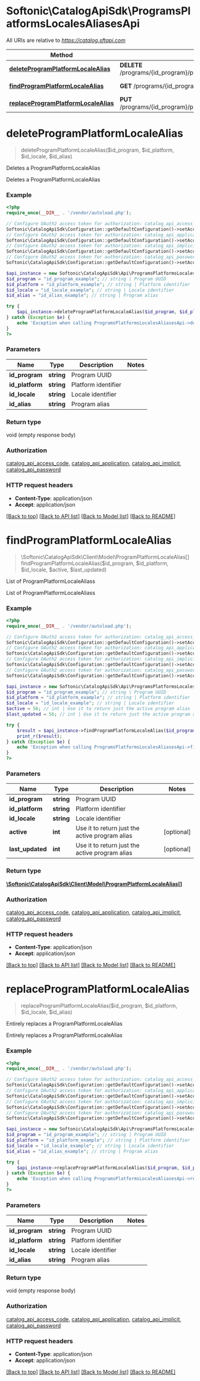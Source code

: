 # Softonic\CatalogApiSdk\ProgramsPlatformsLocalesAliasesApi

All URIs are relative to *https://catalog.sftapi.com*

Method | HTTP request | Description
------------- | ------------- | -------------
[**deleteProgramPlatformLocaleAlias**](ProgramsPlatformsLocalesAliasesApi.md#deleteProgramPlatformLocaleAlias) | **DELETE** /programs/{id_program}/platforms/{id_platform}/locales/{id_locale}/aliases/{id_alias} | Deletes a ProgramPlatformLocaleAlias
[**findProgramPlatformLocaleAlias**](ProgramsPlatformsLocalesAliasesApi.md#findProgramPlatformLocaleAlias) | **GET** /programs/{id_program}/platforms/{id_platform}/locales/{id_locale}/aliases | List of ProgramPlatformLocaleAliass
[**replaceProgramPlatformLocaleAlias**](ProgramsPlatformsLocalesAliasesApi.md#replaceProgramPlatformLocaleAlias) | **PUT** /programs/{id_program}/platforms/{id_platform}/locales/{id_locale}/aliases/{id_alias} | Entirely replaces a ProgramPlatformLocaleAlias


# **deleteProgramPlatformLocaleAlias**
> deleteProgramPlatformLocaleAlias($id_program, $id_platform, $id_locale, $id_alias)

Deletes a ProgramPlatformLocaleAlias

Deletes a ProgramPlatformLocaleAlias

### Example
```php
<?php
require_once(__DIR__ . '/vendor/autoload.php');

// Configure OAuth2 access token for authorization: catalog_api_access_code
Softonic\CatalogApiSdk\Configuration::getDefaultConfiguration()->setAccessToken('YOUR_ACCESS_TOKEN');
// Configure OAuth2 access token for authorization: catalog_api_application
Softonic\CatalogApiSdk\Configuration::getDefaultConfiguration()->setAccessToken('YOUR_ACCESS_TOKEN');
// Configure OAuth2 access token for authorization: catalog_api_implicit
Softonic\CatalogApiSdk\Configuration::getDefaultConfiguration()->setAccessToken('YOUR_ACCESS_TOKEN');
// Configure OAuth2 access token for authorization: catalog_api_password
Softonic\CatalogApiSdk\Configuration::getDefaultConfiguration()->setAccessToken('YOUR_ACCESS_TOKEN');

$api_instance = new Softonic\CatalogApiSdk\Api\ProgramsPlatformsLocalesAliasesApi(new \Http\Adapter\Guzzle6\Client());
$id_program = "id_program_example"; // string | Program UUID
$id_platform = "id_platform_example"; // string | Platform identifier
$id_locale = "id_locale_example"; // string | Locale identifier
$id_alias = "id_alias_example"; // string | Program alias

try {
    $api_instance->deleteProgramPlatformLocaleAlias($id_program, $id_platform, $id_locale, $id_alias);
} catch (Exception $e) {
    echo 'Exception when calling ProgramsPlatformsLocalesAliasesApi->deleteProgramPlatformLocaleAlias: ', $e->getMessage(), PHP_EOL;
}
?>
```

### Parameters

Name | Type | Description  | Notes
------------- | ------------- | ------------- | -------------
 **id_program** | **string**| Program UUID |
 **id_platform** | **string**| Platform identifier |
 **id_locale** | **string**| Locale identifier |
 **id_alias** | **string**| Program alias |

### Return type

void (empty response body)

### Authorization

[catalog_api_access_code](../../README.md#catalog_api_access_code), [catalog_api_application](../../README.md#catalog_api_application), [catalog_api_implicit](../../README.md#catalog_api_implicit), [catalog_api_password](../../README.md#catalog_api_password)

### HTTP request headers

 - **Content-Type**: application/json
 - **Accept**: application/json

[[Back to top]](#) [[Back to API list]](../../README.md#documentation-for-api-endpoints) [[Back to Model list]](../../README.md#documentation-for-models) [[Back to README]](../../README.md)

# **findProgramPlatformLocaleAlias**
> \Softonic\CatalogApiSdk\Client\Model\ProgramPlatformLocaleAlias[] findProgramPlatformLocaleAlias($id_program, $id_platform, $id_locale, $active, $last_updated)

List of ProgramPlatformLocaleAliass

List of ProgramPlatformLocaleAliass

### Example
```php
<?php
require_once(__DIR__ . '/vendor/autoload.php');

// Configure OAuth2 access token for authorization: catalog_api_access_code
Softonic\CatalogApiSdk\Configuration::getDefaultConfiguration()->setAccessToken('YOUR_ACCESS_TOKEN');
// Configure OAuth2 access token for authorization: catalog_api_application
Softonic\CatalogApiSdk\Configuration::getDefaultConfiguration()->setAccessToken('YOUR_ACCESS_TOKEN');
// Configure OAuth2 access token for authorization: catalog_api_implicit
Softonic\CatalogApiSdk\Configuration::getDefaultConfiguration()->setAccessToken('YOUR_ACCESS_TOKEN');
// Configure OAuth2 access token for authorization: catalog_api_password
Softonic\CatalogApiSdk\Configuration::getDefaultConfiguration()->setAccessToken('YOUR_ACCESS_TOKEN');

$api_instance = new Softonic\CatalogApiSdk\Api\ProgramsPlatformsLocalesAliasesApi(new \Http\Adapter\Guzzle6\Client());
$id_program = "id_program_example"; // string | Program UUID
$id_platform = "id_platform_example"; // string | Platform identifier
$id_locale = "id_locale_example"; // string | Locale identifier
$active = 56; // int | Use it to return just the active program alias
$last_updated = 56; // int | Use it to return just the active program alias

try {
    $result = $api_instance->findProgramPlatformLocaleAlias($id_program, $id_platform, $id_locale, $active, $last_updated);
    print_r($result);
} catch (Exception $e) {
    echo 'Exception when calling ProgramsPlatformsLocalesAliasesApi->findProgramPlatformLocaleAlias: ', $e->getMessage(), PHP_EOL;
}
?>
```

### Parameters

Name | Type | Description  | Notes
------------- | ------------- | ------------- | -------------
 **id_program** | **string**| Program UUID |
 **id_platform** | **string**| Platform identifier |
 **id_locale** | **string**| Locale identifier |
 **active** | **int**| Use it to return just the active program alias | [optional]
 **last_updated** | **int**| Use it to return just the active program alias | [optional]

### Return type

[**\Softonic\CatalogApiSdk\Client\Model\ProgramPlatformLocaleAlias[]**](../Model/ProgramPlatformLocaleAlias.md)

### Authorization

[catalog_api_access_code](../../README.md#catalog_api_access_code), [catalog_api_application](../../README.md#catalog_api_application), [catalog_api_implicit](../../README.md#catalog_api_implicit), [catalog_api_password](../../README.md#catalog_api_password)

### HTTP request headers

 - **Content-Type**: application/json
 - **Accept**: application/json

[[Back to top]](#) [[Back to API list]](../../README.md#documentation-for-api-endpoints) [[Back to Model list]](../../README.md#documentation-for-models) [[Back to README]](../../README.md)

# **replaceProgramPlatformLocaleAlias**
> replaceProgramPlatformLocaleAlias($id_program, $id_platform, $id_locale, $id_alias)

Entirely replaces a ProgramPlatformLocaleAlias

Entirely replaces a ProgramPlatformLocaleAlias

### Example
```php
<?php
require_once(__DIR__ . '/vendor/autoload.php');

// Configure OAuth2 access token for authorization: catalog_api_access_code
Softonic\CatalogApiSdk\Configuration::getDefaultConfiguration()->setAccessToken('YOUR_ACCESS_TOKEN');
// Configure OAuth2 access token for authorization: catalog_api_application
Softonic\CatalogApiSdk\Configuration::getDefaultConfiguration()->setAccessToken('YOUR_ACCESS_TOKEN');
// Configure OAuth2 access token for authorization: catalog_api_implicit
Softonic\CatalogApiSdk\Configuration::getDefaultConfiguration()->setAccessToken('YOUR_ACCESS_TOKEN');
// Configure OAuth2 access token for authorization: catalog_api_password
Softonic\CatalogApiSdk\Configuration::getDefaultConfiguration()->setAccessToken('YOUR_ACCESS_TOKEN');

$api_instance = new Softonic\CatalogApiSdk\Api\ProgramsPlatformsLocalesAliasesApi(new \Http\Adapter\Guzzle6\Client());
$id_program = "id_program_example"; // string | Program UUID
$id_platform = "id_platform_example"; // string | Platform identifier
$id_locale = "id_locale_example"; // string | Locale identifier
$id_alias = "id_alias_example"; // string | Program alias

try {
    $api_instance->replaceProgramPlatformLocaleAlias($id_program, $id_platform, $id_locale, $id_alias);
} catch (Exception $e) {
    echo 'Exception when calling ProgramsPlatformsLocalesAliasesApi->replaceProgramPlatformLocaleAlias: ', $e->getMessage(), PHP_EOL;
}
?>
```

### Parameters

Name | Type | Description  | Notes
------------- | ------------- | ------------- | -------------
 **id_program** | **string**| Program UUID |
 **id_platform** | **string**| Platform identifier |
 **id_locale** | **string**| Locale identifier |
 **id_alias** | **string**| Program alias |

### Return type

void (empty response body)

### Authorization

[catalog_api_access_code](../../README.md#catalog_api_access_code), [catalog_api_application](../../README.md#catalog_api_application), [catalog_api_implicit](../../README.md#catalog_api_implicit), [catalog_api_password](../../README.md#catalog_api_password)

### HTTP request headers

 - **Content-Type**: application/json
 - **Accept**: application/json

[[Back to top]](#) [[Back to API list]](../../README.md#documentation-for-api-endpoints) [[Back to Model list]](../../README.md#documentation-for-models) [[Back to README]](../../README.md)

